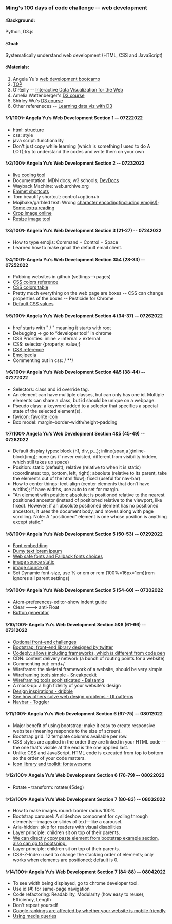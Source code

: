 <h3>Ming's 100 days of code challenge -- web development</h3>
<h4>💧Background:</h4>Python, D3.js
<h4>💧Goal:</h4>Systematically understand web development (HTML, CSS and JavaScript)
<h4>💧Materials:</h4>
<ol>
<li>Angela Yu's <a href="https://www.udemy.com/course/the-complete-web-development-bootcamp/">web development bootcamp</a></li>
<li><a href="https://www.theodinproject.com/">TOP</a></li>
<li>O’Reilly -- <a href="https://www.amazon.com/Interactive-Data-Visualization-Web-Introduction/dp/1449339735">Interactive Data Visualization for the Web</a></li>
<li>Amelia Wattenberger's <a href="https://www.newline.co/fullstack-d3">D3 course</a></li>
<li>Shirley Wu's <a href="https://frontendmasters.com/teachers/shirley-wu/">D3 course</a></li>
<li>Other refereneces -- <a href="https://medium.com/@didoesdigital/learning-data-viz-with-d3-8b54afcef74">Learning data viz with D3</a></li>
</ol>

<h4>✨1/100✨ Angela Yu’s Web Development Section 1 -- 07222022</h4>
<ul>
<li>html: structure</li>
<li>css: style</li>
<li>java script: functionality</li>
<li>Don't just copy while learning (which is something I used to do A LOT);try to understand the codes and write them on your own</li>
 </ul>
<h4>✨2/100✨ Angela Yu’s Web Development Section 2 -- 07232022</h4>
<ul>
<li><a href="https://codepen.io/">live coding tool</a></li>
<li>Documentation: MDN docs; w3 schools; <a href="https://devdocs.io">DevDocs</a></li>
<li>Wayback Machine: web.archive.org</li>
<li><a href="https://docs.emmet.io/cheat-sheet/">Emmet shortcuts</a></li>
<li>Tom beautify shortcut: control+option+b</li>
<li>Mojibake/garbled text: Wrong <a href="https://unicode-table.com/en/">character encoding(including emojis!)</a>; <a href="https://www.joelonsoftware.com/2003/10/08/the-absolute-minimum-every-software-developer-absolutely-positively-must-know-about-unicode-and-character-sets-no-excuses/">Some extra reading</a></li>
<li><a href="https://crop-circle.imageonline.co/">Crop image online</a></li>
<li><a href="https://www.befunky.com/create/resize-image/">Resize image tool</a></li>
</ul>
<h4>✨3/100✨ Angela Yu’s Web Development Section 3 (21-27) -- 07242022</h4>
<ul>
<li>How to type emojis: Command + Control + Space</li>
<li>Learned how to make gmail the default email client.</li>
</ul>
<h4>✨4/100✨ Angela Yu’s Web Development Section 3&4 (28-33) -- 07252022</h4>
<ul>
<li>Pubbing websites in github (settings-->pages)</li>
<li><a href="https://colorhunt.co/">CSS colors reference</a></li>
<li><a href="https://developer.mozilla.org/en-US/docs/Web/CSS/color_value">CSS colors table</a></li>
<li>Pretty much everything on the web page are boxes -- CSS can change properties of the boxes -- Pesticide for Chrome</li>
<li><a href="https://www.w3schools.com/cssref/css_default_values.asp">Default CSS values</a></li> 
</ul>
<h4>✨5/100✨ Angela Yu’s Web Development Section 4 (34-37) -- 07262022</h4>
<ul>
<li>href starts with " / " meaning it starts with root</li>
<li>Debugging → go to “developer tool” in chrome</li>
<li>CSS Priorities: inline > internal > external</li>
<li>CSS: selector {property: value;}</li>
<li><a href="https://developer.mozilla.org/en-US/docs/Web/CSS/Reference">CSS reference</a></li> 
<li><a href="https://emojipedia.org/">Emojipedia</a></li> 
<li>Commenting out in css: / **/</li>
</ul>
<h4>✨6/100✨ Angela Yu’s Web Development Section 4&5 (38-44) -- 07272022</h4>
<ul>
<li>Selectors: class and id override tag.</li>
<li>An element can have multiple classes, but can only has one id. Multiple elements can share a class, but id should be unique on a webpage.</li>
<li>Pseudo class: a keyword added to a selector that specifies a special state of the selected element(s).</li>
<li><a href="https://www.favicon.cc/">favicon: favorite icon</a></li> 
<li>Box model: margin–border–width/height–padding</li> 
</ul>
<h4>✨7/100✨ Angela Yu’s Web Development Section 4&5 (45-49) -- 07282022</h4>
<ul>
<li>Default display types: block (h1, div, p…); inline(span,a );inline-block(img); none (as if never existed, different from visibility hidden, which still takes up space)</li>
<li>Position: static (default); relative (relative to when it is static)(coordinates: top, bottom, left, right); absolute (relative to its parent, take the elements out of the html flow); fixed (useful for nav-bar)</li>
<li>How to center things: text-align (center elements that don’t have widths); if have widths, use auto to set for margin.</li>
 <li>"An element with position: absolute; is positioned relative to the nearest positioned ancestor (instead of positioned relative to the viewport, like fixed). However; if an absolute positioned element has no positioned ancestors, it uses the document body, and moves along with page scrolling. Note: A "positioned" element is one whose position is anything except static."</li>
</ul>
<h4>✨8/100✨ Angela Yu’s Web Development Section 5 (50-53) -- 07292022</h4>
<ul>
<li><a href="https://fonts.google.com/">Font embedding</a></li> 
<li><a href="https://loremipsum.io/">Dumy text lorem ipsum</a></li> 
<li><a href="https://www.cssfontstack.com/">Web safe fonts and Fallback fonts choices</a></li> 
<li><a href="https://www.flaticon.com/">image source static</a></li> 
<li><a href="https://giphy.com/">image source gif</a></li> 
<li>Set Dynamic font-size, use % or em or rem (100%=16px=1em)(rem ignores all parent settings)</li> 
</ul>
<h4>✨9/100✨ Angela Yu’s Web Development Section 5 (54-60) -- 07302022</h4>
<ul>
<li>Atom-preferences-editor-show indent guide</li>
<li>Clear ---> anti-Float</li>
<li><a href="https://css3buttongenerator.com/">Button generator</a></li> 
</ul>
<h4>✨10/100✨ Angela Yu’s Web Development Section 5&6 (61-66) -- 07312022</h4>
<ul>
<li><a href="https://www.frontendmentor.io/challenges/space-tourism-multipage-website-gRWj1URZ3">Optional front-end challenges</a></li> 
<li><a href="https://getbootstrap.com/">Bootstrap: front-end library designed by twitter</a></li> 
<li><a href="https://www.codeply.com/">Codeply: allows including frameworks, which is different from code pen</a></li> 
<li>CDN: content delivery network (a bunch of routing points for a website)</li>
<li>Commenting out: cmd+/</li> 
<li>Wireframe: the skeletal framework of a website, should be very simple.</li> 
<li><a href="https://sneakpeekit.com/">Wireframing tools simple - Sneakpeekit</a></li>
<li><a href="https://balsamiq.cloud/">Wireframing tools sophisticated - Balsamiq</a></li> 
<li>A mock-up: a high fidelity of your website's design</li> 
<li><a href="https://dribbble.com/">Design inspirations - dribble</a></li> 
<li><a href="https://ui-patterns.com/patterns">See how others solve web design problems - UI patterns</a></li> 
<li><a href="https://getbootstrap.com/docs/5.2/components/navbar/#toggler">Navbar - Toggler</a></li> 
</ul>
<h4>✨11/100✨ Angela Yu’s Web Development Section  6 (67-75) -- 08012022</h4>
<ul>
<li>Major benefit of using bootstrap: make it easy to create responsive websites (meaning responds to the size of screen).</li> 
<li>Bootstrap grid: 12 template columns available per row.</li> 
<li>CSS styles are applied in the order they are linked in your HTML code -- the one that's visible at the end is the one applied last.</li> 
<li>Unlike CSS and JavaScript, HTML code is executed from top to bottom so the order of your code matters.</li>
<li><a href="https://fontawesome.com/">Icon library and toolkit: fontawesome</a></li> 
</ul>
<h4>✨12/100✨ Angela Yu’s Web Development Section 6 (76-79) -- 08022022</h4>
<ul>
<li>Rotate – transform: rotate(45deg)</li> 
</ul>
<h4>✨13/100✨ Angela Yu’s Web Development Section 7 (80-83) -- 08032022</h4>
<ul>
<li>How to make images round: border radius 100%</li>
 <li>Bootstrap carousel: A slideshow component for cycling through elements—images or slides of text—like a carousel.</li> 
<li>Aria-hidden: skip for readers with visual disabilities</li> 
<li>Layer principle: children sit on top of their parents.</li>
<li><a href="https://bootsnipp.com/">We can directly copy paste element from bootstrap example section, also can go to bootsnipp.</a></li> 
<li>Layer principle: children sit on top of their parents.</li> 
<li>CSS-Z-Index: used to change the stacking order of elements; only works when elements are positioned; default is 0.</li>
</ul>
<h4>✨14/100✨ Angela Yu’s Web Development Section 7 (84-88) -- 08042022</h4>
<ul>
<li>To see width being displayed, go to chrome developer tool.</li>
 <li>Use id (#) for same-page navigation</li> 
<li>Code refactoring: Readability, Modularity (how easy to reuse), Efficiency, Length</li> 
<li>Don't repeat yourself</li>
<li><a href="https://search.google.com/test/mobile-friendly">Google rankings are affected by whether your website is mobile friendly</a></li> 
<li><a href="https://developer.mozilla.org/en-US/docs/Web/CSS/Media_Queries/Using_media_queries">Using media queries</a></li> 
</ul>












 


